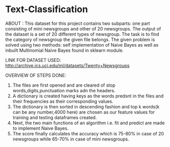  # Text-Classification

ABOUT : This dataset for this project contains two subparts: one part consisting of mini newsgroups and other of 20 newsgroups. The output of the dataset is a set of 20 different types of newsgroup. The task is to find the category of newsgroup the given file belongs.
The given problem is solved using two methods: self implementation of Naive Bayes as well as inbuilt Multinomial Naive Bayes found in sklearn module.

LINK FOR DATASET USED: http://archive.ics.uci.edu/ml/datasets/Twenty+Newsgroups


OVERVIEW OF STEPS DONE:
1. The files are first opened and are cleared of stop words,digits,punctuation marks adn the headers.
2. A dictionary is created having keys as the words predsnt in the files and their frequencies as their corresponding values.
3. The dictionary is then sorted in descending fashion and top k words(k can be any number,4000 here) are chosen as our feature values for training and testing dataframes created.
4. Next, the two main functions of an algorithm i.e. fit and predict are made to implement Naive Bayes.
5. The score finally calculates the accuracy which is 75-80% in case of 20 newsgroups while 65-70% in case of mini newsgroups.

